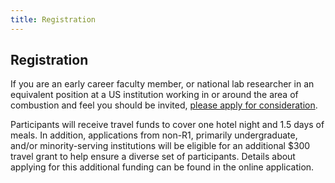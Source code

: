 ```yaml
---
title: Registration
---
```


## Registration

If you are an early career faculty member, or national lab researcher in an equivalent position at a US institution working in or around the area of combustion and feel you should be invited, [please apply for consideration](https://kyleniemeyer.typeform.com/to/NYlYgV). 

Participants will receive travel funds to cover one hotel night and 1.5 days of meals.
In addition, applications from non-R1, primarily undergraduate, and/or minority-serving
institutions will be eligible for an additional $300 travel grant to help ensure a
diverse set of participants. Details about applying for this additional funding can
be found in the online application.
